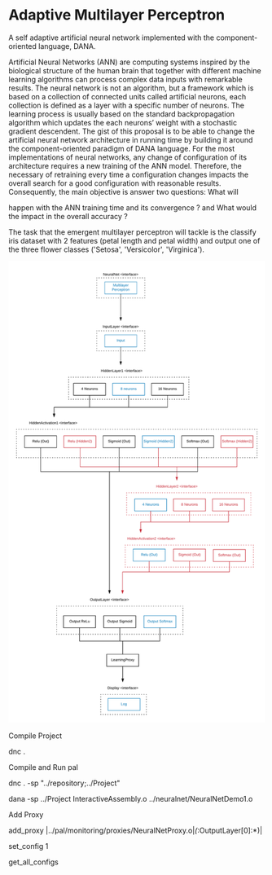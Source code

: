 # Adaptive Multilayer Perceptron
A self adaptive artificial neural network implemented with the component-oriented language, DANA.

Artificial Neural Networks  (ANN) are computing systems inspired by the biological structure of the human brain that together with different machine learning algorithms can process complex data inputs with remarkable results. The neural network is not an algorithm, but a framework which is based on a collection of connected units called artificial neurons, each collection is defined as a layer with a specific number of neurons. The learning process is usually based on the standard backpropagation algorithm which updates the each neurons’ weight with a stochastic gradient descendent. The gist of this proposal is to be able to change the artificial neural network architecture in running time by building it around the component-oriented paradigm of DANA language. For the most implementations of neural networks, any change of configuration of its architecture requires a new training of the ANN model. Therefore, the necessary of retraining every time a configuration changes impacts the overall search for a good configuration with reasonable results. Consequently, the main objective is answer two questions: What will

happen with the ANN training time and its convergence ? and What would the impact in the overall accuracy ?

The task that the emergent multilayer perceptron will tackle is the classify iris dataset with 2 features (petal length and petal width) and output one of the three flower classes ('Setosa', 'Versicolor', 'Virginica').

![EMLP Architecture](./adaptive_mlp.png)

Compile Project

dnc .

Compile and Run pal

dnc . -sp "../repository;../Project"

dana -sp ../Project InteractiveAssembly.o ../neuralnet/NeuralNetDemo1.o

Add Proxy

add_proxy |../pal/monitoring/proxies/NeuralNetProxy.o|*(*:OutputLayer[0]:*)|

set_config 1

get_all_configs
